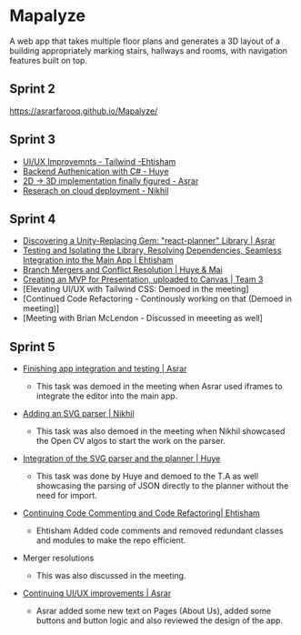 # Mapalyze

A web app that takes multiple floor plans and generates a 3D layout of a building appropriately marking stairs, hallways and rooms, with navigation features built on top.


##  Sprint 2
https://asrarfarooq.github.io/Mapalyze/

## Sprint 3
* [UI/UX Improvemnts - Tailwind -Ehtisham](https://github.com/Ehtishammushtaq/EECS581-Capstone/tree/Eht_working_branch)
* [Backend Authenication with C# - Huye](https://github.com/Ehtishammushtaq/EECS581-Capstone/tree/huy_working_branch)
* [2D &rarr; 3D implementation finally figured - Asrar](https://asrarfarooq.github.io/Mapalyze/#research-documents)
* [Reserach on cloud deployment - Nikhil](https://asrarfarooq.github.io/Mapalyze/#research-documents)

## Sprint 4
* [Discovering a Unity-Replacing Gem: "react-planner" Library | Asrar](https://github.com/cvdlab/react-planner/tree/master#react-planner)
* [Testing and Isolating the Library, Resolving Dependencies, Seamless Integration into the Main App | Ehtisham](https://github.com/Ehtishammushtaq/EECS581-Capstone/tree/Eht_working_branch)
* [Branch Mergers and Conflict Resolution | Huye & Mai](https://github.com/Ehtishammushtaq/EECS581-Capstone/pull/6)
* [Creating an MVP for Presentation, uploaded to Canvas | Team 3](canvas.ku.edu)
* [Elevating UI/UX with Tailwind CSS: Demoed in the meeting]
* [Continued Code Refactoring - Continously working on that (Demoed in meeting)]
* [Meeting with Brian McLendon - Discussed in meeeting as well]

## Sprint 5

* [Finishing app integration and testing | Asrar](https://github.com/Ehtishammushtaq/EECS581-Capstone/tree/Asrars_Working_Branch_New)
	* This task was demoed in the meeting when Asrar used iframes to integrate the editor into the main app. 

* [Adding an SVG parser | Nikhil](https://asrarfarooq.github.io/MapalyzeDocs/research/Parser.zip)
	* This task was also demoed in the meeting when Nikhil showcased the Open CV algos to start the work on the parser.  

* [Integration of the SVG parser and the planner | Huye](https://github.com/Asrarfarooq/Mapalyze/tree/huy_working_branch_sprint_5)
	* This task was done by Huye and demoed to the T.A as well showcasing the parsing of JSON directly to the planner without the need for import. 

* [Continuing Code Commenting and Code Refactoring| Ehtisham]( https://github.com/Ehtishammushtaq/EECS581-Capstone/tree/Eht_new_working_branch)
	* Ehtisham Added code comments and removed redundant classes and modules to make the repo efficient. 
* Merger resolutions
	* This was also discussed in the meeting. 
* [Continuing UI/UX improvements | Asrar]( https://github.com/Ehtishammushtaq/EECS581-Capstone/tree/Asrars_Working_Branch_New)
	* Asrar added some new text on Pages (About Us), added some buttons and button logic and also reviewed the design of the app. 

